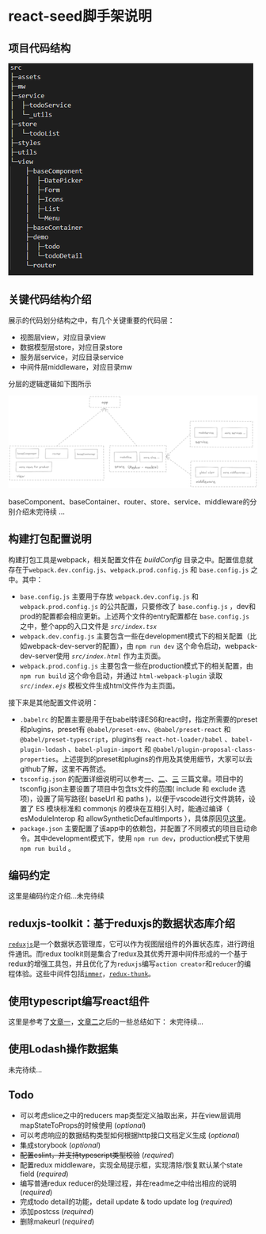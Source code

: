 # react-seed脚手架说明
## 项目代码结构
![代码文件结构](./structure.png)

## 关键代码结构介绍
展示的代码划分结构之中，有几个关键重要的代码层：
* 视图层view，对应目录view
* 数据模型层store，对应目录store
* 服务层service，对应目录service
* 中间件层middleware，对应目录mw

分层的逻辑逻辑如下图所示

![分层逻辑结构介绍](./分层结构逻辑介绍.png)

baseComponent、baseContainer、router、store、service、middleware的分别介绍未完待续 ...


## 构建打包配置说明
构建打包工具是webpack，相关配置文件在 *buildConfig* 目录之中。配置信息就存在于`webpack.dev.config.js`、`webpack.prod.config.js` 和 `base.config.js` 之中。其中：
* `base.config.js` 主要用于存放 `webpack.dev.config.js` 和 `webpack.prod.config.js`  的公共配置，只要修改了 `base.config.js` ，dev和prod的配置都会相应更新。上述两个文件的entry配置都在 `base.config.js` 之中，整个app的入口文件是 *`src/index.tsx`*
* `webpack.dev.config.js` 主要包含一些在development模式下的相关配置（比如webpack-dev-server的配置），由 `npm run dev`  这个命令启动，webpack-dev-server使用 *`src/index.html`* 作为主页面。
* `webpack.prod.config.js` 主要包含一些在production模式下的相关配置，由 `npm run build` 这个命令启动，并通过 `html-webpack-plugin` 读取 *`src/index.ejs`* 模板文件生成html文件作为主页面。

接下来是其他配置文件说明：
* `.babelrc` 的配置主要是用于在babel转译ES6和react时，指定所需要的preset和plugins，preset有 `@babel/preset-env`、`@babel/preset-react` 和 `@babel/preset-typescript`，plugins有 `react-hot-loader/babel` 、`babel-plugin-lodash` 、`babel-plugin-import` 和 `@babel/plugin-proposal-class-properties`。上述提到的preset和plugins的作用及其使用细节，大家可以去github了解，这里不再赘述。
* `tsconfig.json` 的配置详细说明可以参考[一](https://www.typescriptlang.org/v2/tsconfig/)、[二](https://code.visualstudio.com/docs/languages/jsconfig)、[三](https://github.com/microsoft/TypeScript-Babel-Starter#create-your-tsconfigjson) 三篇文章。项目中的tsconfig.json主要设置了项目中包含ts文件的范围( include 和 exclude 选项)，设置了简写路径( baseUrl 和 paths )，以便于vscode进行文件跳转，设置了 ES 模块标准和 commonjs 的模块在互相引入时，能通过编译（ esModuleInterop 和 allowSyntheticDefaultImports ），具体原因见[这里](https://www.typescriptlang.org/v2/tsconfig/#esModuleInterop)。
* `package.json` 主要配置了该app中的依赖包，并配置了不同模式的项目启动命令。其中development模式下，使用 `npm run dev`，production模式下使用 `npm run build` 。
## 编码约定
这里是编码约定介绍...未完待续

## reduxjs-toolkit：基于reduxjs的数据状态库介绍
[`reduxjs`](https://redux.js.org/introduction/getting-started)是一个数据状态管理库，它可以作为视图层组件的外置状态库，进行跨组件通讯。而redux toolkit则是集合了redux及其优秀开源中间件形成的一个基于redux的增强工具包，并且优化了为`reduxjs`编写`action creator`和`reducer`的编程体验。这些中间件包括[`immer`](https://github.com/immerjs/immer)，[`redux-thunk`](https://github.com/reduxjs/redux-thunk)。

## 使用typescript编写react组件

这里是参考了[文章一](https://github.com/piotrwitek/react-redux-typescript-guide#react---type-definitions-cheatsheet)，[文章二](https://github.com/typescript-cheatsheets/react-typescript-cheatsheet)之后的一些总结如下：
未完待续...

## 使用Lodash操作数据集

未完待续...

## Todo 
* 可以考虑slice之中的reducers map类型定义抽取出来，并在view层调用mapStateToProps的时候使用 (*optional*)
* 可以考虑响应的数据结构类型如何根据http接口文档定义生成 (*optional*)
* 集成storybook (*optional*)
* <del>配置eslint，并支持typescript类型校验</del> (*required*)
* 配置redux middleware，实现全局提示框，实现清除/恢复默认某个state field (*required*)
* 编写普通redux reducer的处理过程，并在readme之中给出相应的说明 (*required*)
* 完成todo detail的功能，detail update & todo update log (*required*)
* 添加postcss (*required*)
* 删除makeurl (*required*)